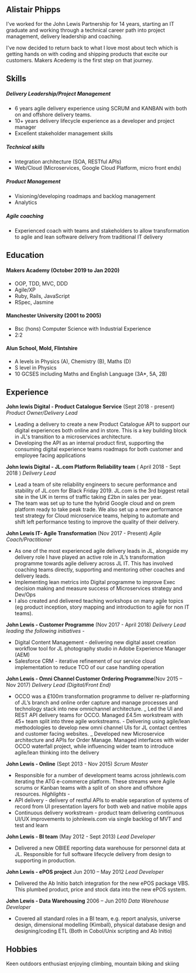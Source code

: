 ## Alistair Phipps

I've worked for the John Lewis Partnership for 14 years, starting an IT graduate and working through a technical career path into project management, delivery leadership and coaching. 

I've now decided to return back to what I love most about tech which is getting hands on with coding and shipping products that excite our customers. Makers Acedemy is the first step on that journey.

## Skills

##### Delivery Leadership/Project Management 
- 6 years agile delivery experience using SCRUM and KANBAN with both on and offshore delivery teams. 
- 10+ years delivery lifecycle experience as a developer and project manager
- Excellent stakeholder management skills
##### Technical skills 
- Integration architecture (SOA, RESTful APIs)
- Web/Cloud (Microservices, Google Cloud Platform, micro front ends)
##### Product Management 
- Visioning/developing roadmaps and backlog management
- Analytics
##### Agile coaching  
- Experienced coach with teams and stakeholders to allow transformation to agile and lean software delivery from traditional IT delivery


## Education

#### Makers Academy (October 2019 to Jan 2020)

- OOP, TDD, MVC, DDD
- Agile/XP
- Ruby, Rails, JavaScript
- RSpec, Jasmine

#### Manchester University (2001 to 2005)

- Bsc (hons) Computer Science with Industrial Experience
- 2:2

#### Alun School, Mold, Flintshire 
- A levels in Physics (A), Chemistry (B), Maths (D)
- S level in Physics
- 10 GCSES including Maths and English Language (3A*, 5A, 2B) 


## Experience

**John lewis Digital - Product Catalogue Service**  (Sept 2018 - present)
*Product Owner/Delivery Lead*
- Leading a delivery to create a new Product Catalogue API to support our digital experiences both online and in store. This is a key building block in JL's transition to a microservices architecture.
- Developing the API as an internal product first, supporting the consuming digital experience teams roadmaps for both customer and employee facing applications

**John lewis Digital - JL.com Platform Reliability team**  ( April 2018 - Sept 2018 )
*Delivery Lead*
- Lead a team of site reliability engineers to secure performance and stability of JL.com for Black Friday 2019. JL.com is the 3rd biggest retail site in the UK in terms of traffic taking £2bn in sales per year. 
- The team was set up to tune the hybrid Google cloud and on prem platform ready to take peak trade. 
We also set up a new  performance test strategy for Cloud microservice teams, helping to automate and shift left performance testing to improve the quality of their delivery.

**John Lewis IT- Agile Transformation**  (Nov 2017 - Present)
*Agile Coach/Practitioner*
- As one of the most experienced agile delivery leads in JL, alongside my delivery role I have played an active role in JL’s transformation programme towards agile delivery across JL IT. This has involved coaching teams directly, supporting and mentoring other coaches and delivery leads.
- Implementing lean metrics into Digital programme to improve Exec decision making and measure success of Microservices strategy and Dev/Ops
- I also created and delivered teaching workshops on many agile topics (eg product inception, story mapping and introduction to agile for non IT teams).

**John Lewis - Customer Programme** (Nov 2017 - April 2018)
*Delivery Lead leading the following initiatives -*
- Digital Content Management - delivering new digital asset creation workflow tool for JL photography studio in Adobe Experience Manager (AEM)
- Salesforce CRM - iterative refinement of our service cloud implementation to reduce TCO of our case handling operation

**John Lewis  - Omni Channel Customer Ordering Programme**(Nov 2015 – Nov 2017)
*Delivery Lead (Digital/Front End)*
- OCCO was a £100m transformation programme to deliver re-platforming of JL’s branch and online order capture and manage processes and technology stack into new omnichannel architecture.
_ Led the UI and REST API delivery teams for OCCO. Managed £4.5m workstream with 45+ team split into three agile workstreams. - Delivering using agile/lean methodologies to develop new omni channel UIs for JL contact centres and customer facing websites.
_ Developed new Microservice architecture and APIs for Order Manage. Managed interfaces with wider OCCO waterfall project, while influencing wider team to introduce agile/lean thinking into the delivery

**John Lewis - Online** (Sept 2013 - Nov 2015)
*Scrum Master*
- Responsible for a number of development teams across johnlewis.com iterating the ATG e-commerce platform. These streams were Agile scrums or Kanban teams with a split of on shore and offshore resources.
*Highlights -*
- API delivery - delivery of restful APIs to enable separation of systems of record from UI presentation layers for both web and native mobile apps
- Continuous delivery workstream - product team delivering continuous UI/UX improvements to johnlewis.com via single backlog of MVT and test and learn

**John Lewis - BI team** (May 2012 - Sept 2013)
*Lead Developer*
- Delivered a new OBIEE reporting data warehouse for personnel data at JL. Responsible for full software lifecycle delivery from design to supporting in production.

**John Lewis - ePOS project** Jun 2010 – May 2012
*Lead Developer*
- Delivered the Ab Initio batch integration for the new ePOS package VBS. This plumbed product, price and stock data into the new ePOS system. 

**John Lewis - Data Warehousing** 2006 – Jun 2010
*Data Warehouse Developer*
- Covered all standard roles in a BI team, e.g. report analysis, universe design, dimensional modelling (Kimball), physical database design and designing/coding ETL (Both in Cobol/Unix scripting and Ab Initio)


## Hobbies

Keen outdoors enthusiast enjoying climbing, mountain biking and skiing
